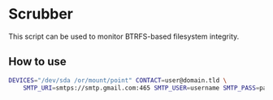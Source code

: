 # Scrubber

This script can be used to monitor BTRFS-based filesystem integrity.

## How to use

```bash
DEVICES="/dev/sda /or/mount/point" CONTACT=user@domain.tld \
    SMTP_URI=smtps://smtp.gmail.com:465 SMTP_USER=username SMTP_PASS=password runner.sh
```
